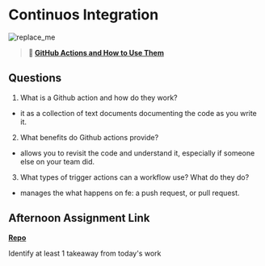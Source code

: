 # Continuos Integration

![replace_me](https://codeworks.blob.core.windows.net/public/assets/img/illustrations/placeholder.svg)

> **📖 [GitHub Actions and How to Use Them](https://codeworksacademy.com/fs-student-guide/resources/wk8-9/05-Github-Actions)**

## Questions

1. What is a Github action and how do they work?

- it as a collection of text documents documenting the code as you write it.

2. What benefits do Github actions provide?

- allows you to revisit the code and understand it, especially if someone else on your team did.

3. What types of trigger actions can a workflow use? What do they do?

- manages the what happens on fe: a push request, or pull request.

## Afternoon Assignment Link

**[Repo](https://github.com/Enderdr4gon74/<ASSIGNMENT_REPO>)**

Identify at least 1 takeaway from today's work
